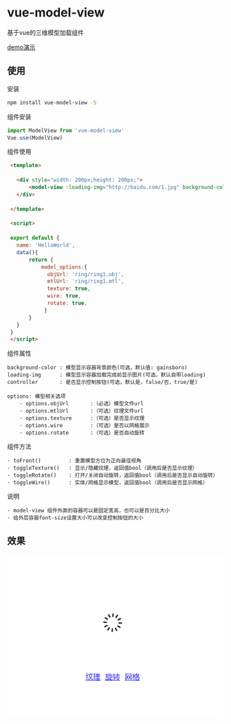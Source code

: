# vue-model-view

基于vue的三维模型加载组件

[demo演示](https://kuangch.github.io/vue-model-view/demo/)

## 使用

安装
``` bash
npm install vue-model-view -S
```

组件安装
``` javascript
import ModelView from 'vue-model-view'
Vue.use(ModelView)
```

组件使用
``` html
 <template>

   <div style="width: 200px;height: 200px;">
       <model-view :loading-img="http://baidu.com/1.jpg" background-color="gainsboro" :options="model_options"/>
   </div>

 </template>

 <script>

 export default {
   name: 'HelloWorld',
   data(){
       return {
           model_options:{
             objUrl: 'ring/ring1.obj',
             mtlUrl: 'ring/ring1.mtl',
             texture: true,
             wire: true,
             rotate: true,
            }
       }
   }
 }
 </script>
```

组件属性
```
background-color : 模型显示容器背景颜色(可选，默认值: gainsboro)
loading-img      : 模型显示容器加载完成前显示图片(可选，默认自带loading)
controller       : 是否显示控制按钮(可选，默认是，false/否，true/是)

options: 模型相关选项
    · options.objUrl       :（必选）模型文件url
    · options.mtlUrl       :（可选）纹理文件url
    · options.texture      :（可选）是否显示纹理
    · options.wire         :（可选）是否以网格展示
    · options.rotate       :（可选）是否自动旋转
```

组件方法
```
· toFront()         : 重置模型方位为正向最佳视角
· toggleTexture()   : 显示/隐藏纹理，返回值bool（调用后是否显示纹理）
· toggleRotate()    : 打开/关闭自动旋转，返回值bool（调用后是否显示自动旋转）
· toggleWire()      : 实体/网格显示模型，返回值bool（调用后是否显示网格）
```


说明
```
· model-view 组件外面的容器可以是固定宽高，也可以是百分比大小
· 给外层容器font-size设置大小可以改变控制按钮的大小

```

## 效果
![image](https://raw.githubusercontent.com/kuangch/vue-model-view/master/screen.gif)
